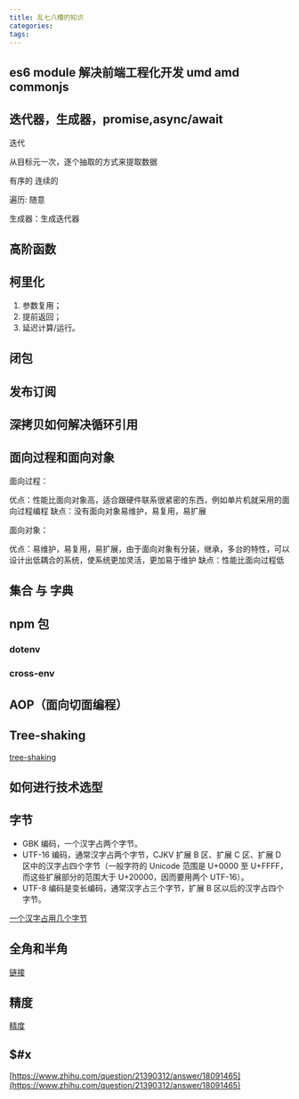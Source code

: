 ```yaml
---
title: 乱七八糟的知识
categories:
tags:
---
```


## es6 module 解决前端工程化开发 umd amd commonjs

## 迭代器，生成器，promise,async/await

迭代

从目标元一次，逐个抽取的方式来提取数据

有序的
连续的

遍历: 随意

生成器：生成迭代器

## 高阶函数

## 柯里化

1. 参数复用；
2. 提前返回；
3. 延迟计算/运行。

## 闭包

## 发布订阅

## 深拷贝如何解决循环引用

## 面向过程和面向对象

面向过程：

优点：性能比面向对象高，适合跟硬件联系很紧密的东西，例如单片机就采用的面向过程编程
缺点：没有面向对象易维护，易复用，易扩展

面向对象：

优点：易维护，易复用，易扩展，由于面向对象有分装，继承，多台的特性，可以设计出低耦合的系统，使系统更加灵活，更加易于维护
缺点：性能比面向过程低

## 集合 与 字典

## npm 包

### dotenv

### cross-env

## AOP（面向切面编程）

## Tree-shaking

[tree-shaking](https://juejin.cn/post/6844903544756109319)

## 如何进行技术选型

## 字节

- GBK 编码，一个汉字占两个字节。
- UTF-16 编码，通常汉字占两个字节，CJKV 扩展 B 区、扩展 C 区、扩展 D 区中的汉字占四个字节（一般字符的 Unicode 范围是 U+0000 至 U+FFFF，而这些扩展部分的范围大于 U+20000，因而要用两个 UTF-16）。
- UTF-8 编码是变长编码，通常汉字占三个字节，扩展 B 区以后的汉字占四个字节。

[一个汉字占用几个字节](https://www.zhihu.com/question/20451870)

## 全角和半角

[链接](https://baike.baidu.com/item/%E5%85%A8%E8%A7%92/9323113)

## 精度

[精度](https://github.com/mqyqingfeng/Blog/issues/155)

## $#x

[https://www.zhihu.com/question/21390312/answer/18091465](https://www.zhihu.com/question/21390312/answer/18091465)
